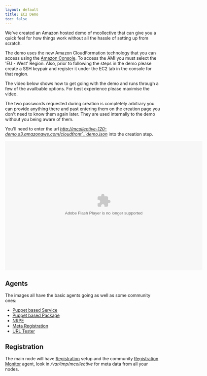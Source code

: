 ```yaml
---
layout: default
title: EC2 Demo
toc: false
---
```

[Amazon Console]: https://console.aws.amazon.com/ec2/
[Puppet based Service]: http://projects.puppetlabs.com/projects/mcollective-plugins/wiki/AgentService
[Puppet based Package]: http://projects.puppetlabs.com/projects/mcollective-plugins/wiki/AgentPackage
[NRPE]: http://projects.puppetlabs.com/projects/mcollective-plugins/wiki/AgentNRPE
[Meta Registration]: http://projects.puppetlabs.com/projects/mcollective-plugins/wiki/RegistrationMetaData
[URL Tester]: https://github.com/ripienaar/mc-plugins/tree/master/agent/urltest
[Registration]: /mcollective/reference/plugins/registration.html
[Registration Monitor]: http://projects.puppetlabs.com/projects/mcollective-plugins/wiki/AgentRegistrationMonitor

We've created an Amazon hosted demo of mcollective that can give you a quick feel
for how things work without all the hassle of setting up from scratch.

The demo uses the new Amazon CloudFormation technology that you can access using the [Amazon Console].
To access the AMI you must select the 'EU - West' Region. Also, prior to following the steps in the demo
please create a SSH keypair and register it under the EC2 tab in the console for that region.

The video below shows how to get going with the demo and runs through a few of the availbable options.
For best experience please maximise the video.

The two passwords requested during creation is completely arbitrary you can provide anything there and
past entering them on the creation page you don't need to know them again later.  They are used internally
to the demo without you being aware of them.

You'll need to enter the url _http://mcollective-120-demo.s3.amazonaws.com/cloudfront`_`demo.json_ into the
creation step.

<embed src="http://blip.tv/play/hfMOgqejeAA" type="application/x-shockwave-flash" width="640" height="419" allowscriptaccess="always" allowfullscreen="true" />

## Agents
The images all have the basic agents going as well as some community ones:

 * [Puppet based Service]
 * [Puppet based Package]
 * [NRPE]
 * [Meta Registration]
 * [URL Tester]

## Registration
The main node will have [Registration] setup and the community [Registration Monitor] agent,
look in */var/tmp/mcollective* for meta data from all your nodes.
